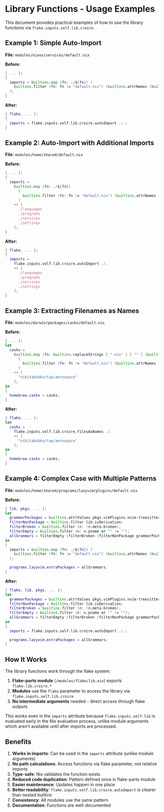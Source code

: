 # Library Functions - Usage Examples

This document provides practical examples of how to use the library functions via `flake.inputs.self.lib.croire`.

## Example 1: Simple Auto-Import

**File:** `modules/nixos/services/default.nix`

**Before:**
```nix
{ ... }:
{
  imports = builtins.map (fn: ./${fn}) (
    builtins.filter (fn: fn != "default.nix") (builtins.attrNames (builtins.readDir ./.))
  );
}
```

**After:**
```nix
{ flake, ... }:
{
  imports = flake.inputs.self.lib.croire.autoImport ./.;
}
```

## Example 2: Auto-Import with Additional Imports

**File:** `modules/home/shared/default.nix`

**Before:**
```nix
{ ... }:
{
  imports =
    builtins.map (fn: ./${fn})
      (
        builtins.filter (fn: fn != "default.nix") (builtins.attrNames (builtins.readDir ./.))
      )
    ++ [
      ./languages
      ./programs
      ./services
      ./settings
    ];
}
```

**After:**
```nix
{ flake, ... }:
{
  imports =
    flake.inputs.self.lib.croire.autoImport ./.
    ++ [
      ./languages
      ./programs
      ./services
      ./settings
    ];
}
```

## Example 3: Extracting Filenames as Names

**File:** `modules/darwin/packages/casks/default.nix`

**Before:**
```nix
{ ... }:
let
  casks =
    builtins.map (fn: builtins.replaceStrings [ ".nix" ] [ "" ] (builtins.baseNameOf ./${fn}))
      (
        builtins.filter (fn: fn != "default.nix") (builtins.attrNames (builtins.readDir ./.))
      )
    ++ [
      "nikitabobko/tap/aerospace"
    ];
in
{
  homebrew.casks = casks;
}
```

**After:**
```nix
{ flake, ... }:
let
  casks =
    flake.inputs.self.lib.croire.filesAsNames ./.
    ++ [
      "nikitabobko/tap/aerospace"
    ];
in
{
  homebrew.casks = casks;
}
```

## Example 4: Complex Case with Multiple Patterns

**File:** `modules/home/shared/programs/lazyvim/plugins/default.nix`

**Before:**
```nix
{ lib, pkgs, ... }:
let
  grammarPackages = builtins.attrValues pkgs.vimPlugins.nvim-treesitter-parsers;
  filterNonPackage = builtins.filter lib.isDerivation;
  filterBroken = builtins.filter (n: !n.meta.broken);
  filterEmpty = builtins.filter (n: n.pname or "" != "");
  allGrammars = filterEmpty (filterBroken (filterNonPackage grammarPackages));
in
{
  imports = builtins.map (fn: ./${fn}) (
    builtins.filter (fn: fn != "default.nix") (builtins.attrNames (builtins.readDir ./.))
  );

  programs.lazyvim.extraPackages = allGrammars;
}
```

**After:**
```nix
{ flake, lib, pkgs, ... }:
let
  grammarPackages = builtins.attrValues pkgs.vimPlugins.nvim-treesitter-parsers;
  filterNonPackage = builtins.filter lib.isDerivation;
  filterBroken = builtins.filter (n: !n.meta.broken);
  filterEmpty = builtins.filter (n: n.pname or "" != "");
  allGrammars = filterEmpty (filterBroken (filterNonPackage grammarPackages));
in
{
  imports = flake.inputs.self.lib.croire.autoImport ./.;

  programs.lazyvim.extraPackages = allGrammars;
}
```

## How It Works

The library functions work through the flake system:

1. **Flake-parts module** (`/modules/flake/lib.nix`) exports `flake.lib.croire.*`
2. **Modules** use the `flake` parameter to access the library via `flake.inputs.self.lib.croire`
3. **No intermediate arguments** needed - direct access through flake outputs

This works even in the `imports` attribute because `flake.inputs.self.lib` is evaluated early in the Nix evaluation process, unlike module arguments which aren't available until after imports are processed.

## Benefits

1. **Works in imports**: Can be used in the `imports` attribute (unlike module arguments)
2. **No path calculations**: Access functions via flake parameter, not relative imports
3. **Type-safe**: Nix validates the function exists
4. **Reduced code duplication**: Pattern defined once in flake-parts module
5. **Easier maintenance**: Updates happen in one place
6. **Better readability**: `flake.inputs.self.lib.croire.autoImport` is clearer than nested builtins
7. **Consistency**: All modules use the same pattern
8. **Documentation**: Functions are well-documented
